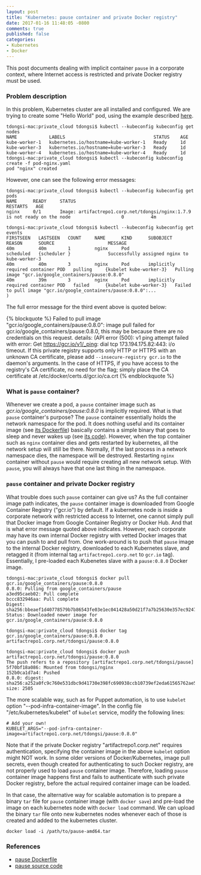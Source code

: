 ```yaml
---
layout: post
title: "Kubernetes: pause container and private Docker registry"
date: 2017-01-16 11:48:05 -0800
comments: true
published: false
categories: 
- Kubernetes
- Docker
---
```


This post documents dealing with implicit container `pause` in a corporate context, where Internet access is restricted and private Docker registry must be used.

### Problem description

In this problem, Kubernetes cluster are all installed and configured. 
We are trying to create some "Hello World" pod, using the example described [here](https://kubernetes.io/docs/user-guide/walkthrough/#pod-definition).

```
tdongsi-mac:private_cloud tdongsi$ kubectl --kubeconfig kubeconfig get nodes
NAME            LABELS                                 STATUS    AGE
kube-worker-1   kubernetes.io/hostname=kube-worker-1   Ready     1d
kube-worker-3   kubernetes.io/hostname=kube-worker-3   Ready     1d
kube-worker-4   kubernetes.io/hostname=kube-worker-4   Ready     1d
tdongsi-mac:private_cloud tdongsi$ kubectl --kubeconfig kubeconfig create -f pod-nginx.yaml
pod "nginx" created
```

However, one can see the following error messages:

```
tdongsi-mac:private_cloud tdongsi$ kubectl --kubeconfig kubeconfig get pods
NAME      READY     STATUS                                                                                       RESTARTS   AGE
nginx     0/1       Image: artifactrepo1.corp.net/tdongsi/nginx:1.7.9 is not ready on the node                   0          4m

tdongsi-mac:private_cloud tdongsi$ kubectl --kubeconfig kubeconfig get events
FIRSTSEEN   LASTSEEN   COUNT     NAME      KIND      SUBOBJECT                           REASON      SOURCE                    MESSAGE
40m         40m        1         nginx     Pod                                           scheduled   {scheduler }              Successfully assigned nginx to kube-worker-3
40m         40m        3         nginx     Pod       implicitly required container POD   pulling     {kubelet kube-worker-3}   Pulling image "gcr.io/google_containers/pause:0.8.0"
40m         39m        3         nginx     Pod       implicitly required container POD   failed      {kubelet kube-worker-3}   Failed to pull image "gcr.io/google_containers/pause:0.8.0":...
)
```

The full error message for the third event above is quoted below:

{% blockquote %}
Failed to pull image "gcr.io/google_containers/pause:0.8.0": image pull failed for gcr.io/google_containers/pause:0.8.0, this may be because there are no credentials on this request.  details: (API error (500):  v1 ping attempt failed with error: Get https://gcr.io/v1/_ping: dial tcp 173.194.175.82:443: i/o timeout. If this private registry supports only HTTP or HTTPS with an unknown CA certificate, please add `--insecure-registry gcr.io` to the daemon's arguments. In the case of HTTPS, if you have access to the registry's CA certificate, no need for the flag; simply place the CA certificate at /etc/docker/certs.d/gcr.io/ca.crt
{% endblockquote %}

### What is `pause` container?

Whenever we create a pod, a `pause` container image such as *gcr.io/google_containers/pause:0.8.0* is implicitly required. 
What is that `pause` container's purpose?
The `pause` container essentially holds the network namespace for the pod. 
It does nothing useful and its container image (see [its Dockerfile](https://github.com/kubernetes/kubernetes/blob/master/build/pause/Dockerfile)) basically contains a simple binary that goes to sleep and never wakes up (see [its code](https://github.com/kubernetes/kubernetes/blob/master/build/pause/pause.c)).
However, when the top container such as `nginx` container dies and gets restarted by kubernetes, all the network setup will still be there.
Normally, if the last process in a network namespace dies, the namespace will be destroyed. 
Restarting `nginx` container without `pause` would require creating all new network setup. 
With `pause`, you will always have that one last thing in the namespace.

### `pause` container and private Docker registry

What trouble does such `pause` container can give us? 
As the full container image path indicates, the `pause` container image is downloaded from Google Container Registry ("gcr.io") by default.
If a kubernetes node is inside a corporate network with restricted access to Internet, one cannot simply pull that Docker image from Google Container Registry or Docker Hub.
And that is what error message quoted above indicates.
However, each corporate may have its own internal Docker registry with vetted Docker images that you can push to and pull from.
One work-around is to push that `pause` image to the internal Docker registry, downloaded to each Kubernetes slave, and retagged it (from internal tag `artifactrepo1.corp.net` to `gcr.io` tag).
Essentially, I pre-loaded each Kubenetes slave with a `pause:0.8.0` Docker image.

```
tdongsi-mac:private_cloud tdongsi$ docker pull gcr.io/google_containers/pause:0.8.0
0.8.0: Pulling from google_containers/pause
a3ed95caeb02: Pull complete
bccc832946aa: Pull complete
Digest: sha256:bbeaef1d40778579b7b86543fe03e1ec041428a50d21f7a7b25630e357ec9247
Status: Downloaded newer image for gcr.io/google_containers/pause:0.8.0

tdongsi-mac:private_cloud tdongsi$ docker tag gcr.io/google_containers/pause:0.8.0 artifactrepo1.corp.net/tdongsi/pause:0.8.0

tdongsi-mac:private_cloud tdongsi$ docker push artifactrepo1.corp.net/tdongsi/pause:0.8.0
The push refers to a repository [artifactrepo1.corp.net/tdongsi/pause]
5f70bf18a086: Mounted from tdongsi/nginx
152b0ca1d7a4: Pushed
0.8.0: digest: sha256:a252a0fc9c760e531dbc9d41730e398fc690938ccb10739ef2eda61565762ae5 size: 2505
```

The more scalable way, such as for Puppet automation, is to use `kubelet` option "--pod-infra-container-image".
In the config file "/etc/kubernetes/kubelet" of `kubelet` service, modify the following lines:

``` plain Custom kubelet option
# Add your own! 
KUBELET_ARGS="--pod-infra-container-image=artifactrepo1.corp.net/tdongsi/pause:0.8.0"
```

Note that if the private Docker registry "artifactrepo1.corp.net" requires authentication, specifying the container image in the above `kubelet` option might NOT work.
In some older versions of Docker/Kubernetes, image pull secrets, even though created for authenticating to such Docker registry, are not properly used to load `pause` container image. 
Therefore, loading `pause` container image happens first and fails to authenticate with such private Docker registry, before the actual required container image can be loaded.

In that case, the alternative way for scalable automation is to prepare a binary `tar` file for `pause` container image (with `docker save`) and pre-load the image on each kubernetes node with `docker load` command. 
We can upload the binary `tar` file onto new kubernetes nodes whenever each of those is created and added to the kubernetes cluster.

``` plain docker load
docker load -i /path/to/pause-amd64.tar
```

<!--
### Pulling fails even with pull image secret

**WARNING**: 
This section is for older versions of Kubernetes (< 1.2) with internal corporate constraints. 
Using such old Kubernetes version is not recommended to begin with because of various stability and performance issues.
However, some companies may dive into Kubernetes early, contribute lots of code to make it work and the problem described below may persist, especially for new hires.

Validate

```
tdongsi-mac:private_cloud tdongsi$ kubectl --kubeconfig kubeconfig get secret corpregistry -o yaml | grep dockerconfigjson: | cut -f 2 -d : | base64 -D
{ "artifactrepo1.corp.net": { "auth": "XXXXX", "email": "tdongsi@salesforce.com" } }
```
-->

### References

* [pause Dockerfile](https://github.com/kubernetes/kubernetes/blob/master/build/pause/Dockerfile)
* [pause source code](https://github.com/kubernetes/kubernetes/blob/master/build/pause/pause.c)
